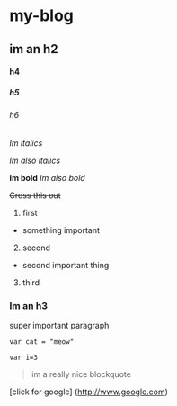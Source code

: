 # my-blog
## im an h2
#### h4
##### h5 
###### h6

*Im italics*

_Im also italics_

**Im bold**
_Im also bold_

~~Cross this out~~

1. first
  * something important
2. second
  - second important thing
3. third

<h3>Im an h3</h3>
<p>super important paragraph</p>

```
var cat = "meow"
```
`var i=3`

>  im a really nice
>  blockquote


[click for google] (http://www.google.com)
